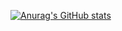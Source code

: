 [![Anurag's GitHub stats](https://github-readme-stats.vercel.app/api?username=kacperstasica&hide=contribs,issues&count_private=true&show_icons=true&theme=dracula)](https://github.com/anuraghazra/github-readme-stats)
